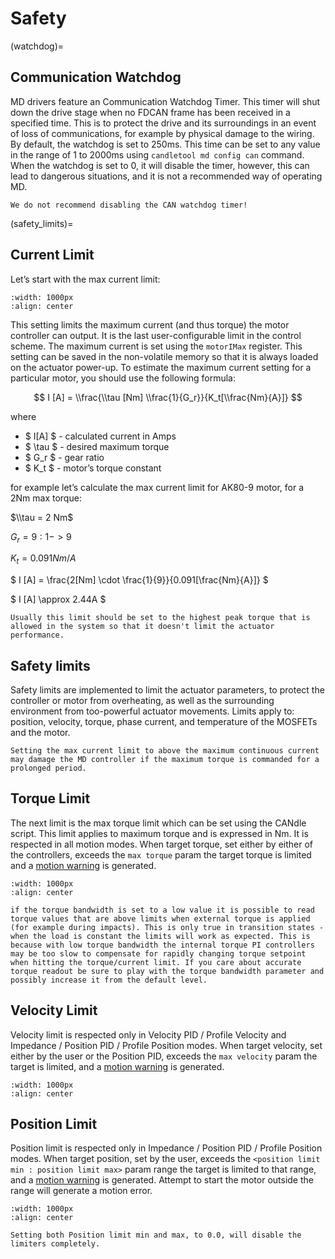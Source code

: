 # Safety

(watchdog)=

## Communication Watchdog

MD drivers feature an Communication Watchdog Timer. This timer will shut down the drive stage when
no FDCAN frame has been received in a specified time. This is to protect the drive and its
surroundings in an event of loss of communications, for example by physical damage to the wiring. By
default, the watchdog is set to 250ms. This time can be set to any value in the range of 1 to 2000ms
using `candletool md config can` command. When the watchdog is set to 0, it will disable the timer,
however, this can lead to dangerous situations, and it is not a recommended way of operating MD.

```{warning}
We do not recommend disabling the CAN watchdog timer!
```

(safety_limits)=

## Current Limit

Let’s start with the max current limit:

```{figure} ./images/current_limit.png
:width: 1000px
:align: center
```

This setting limits the maximum current (and thus torque) the motor controller can output. It is the
last user-configurable limit in the control scheme. The maximum current is set using the `motorIMax`
register. This setting can be saved in the non-volatile memory so that it is always loaded on the
actuator power-up. To estimate the maximum current setting for a particular motor, you should use
the following formula:

$$ I [A] = \\frac{\\tau [Nm] \\frac{1}{G_r}}{K_t[\\frac{Nm}{A}]} $$

where

- $ I[A] $ - calculated current in Amps
- $ \\tau $ - desired maximum torque
- $ G_r $ - gear ratio
- $ K_t $ - motor’s torque constant

for example let’s calculate the max current limit for AK80-9 motor, for a 2Nm max torque:

$\\tau = 2 Nm$

$G_r = 9:1 -> 9$

$K_t = 0.091 Nm/A$

$ I [A] = \\frac{2[Nm] \\cdot \\frac{1}{9}}{0.091[\\frac{Nm}{A}]} $

$ I [A] \\approx 2.44A $

```{note}
Usually this limit should be set to the highest peak torque that is allowed in the system so that it doesn't limit the actuator performance.
```

## Safety limits

Safety limits are implemented to limit the actuator parameters, to protect the controller or motor
from overheating, as well as the surrounding environment from too-powerful actuator movements.
Limits apply to: position, velocity, torque, phase current, and temperature of the MOSFETs and the
motor.

```{warning}
Setting the max current limit to above the maximum continuous current may damage the MD controller if the maximum torque is commanded for a prolonged period.
```

## Torque Limit

The next limit is the max torque limit which can be set using the CANdle script. This limit applies
to maximum torque and is expressed in Nm. It is respected in all motion modes. When target torque,
set either by either of the controllers, exceeds the `max torque` param the target torque is limited
and a [motion warning](motion_status) is generated.

```{figure} ./images/torque_limit.png
:width: 1000px
:align: center
```

```{note}
if the torque bandwidth is set to a low value it is possible to read torque values that are above limits when external torque is applied (for example during impacts). This is only true in transition states - when the load is constant the limits will work as expected. This is because with low torque bandwidth the internal torque PI controllers may be too slow to compensate for rapidly changing torque setpoint when hitting the torque/current limit. If you care about accurate torque readout be sure to play with the torque bandwidth parameter and possibly increase it from the default level.
```

## Velocity Limit

Velocity limit is respected only in Velocity PID / Profile Velocity and Impedance / Position PID /
Profile Position modes. When target velocity, set either by the user or the Position PID, exceeds
the `max velocity` param the target is limited, and a [motion warning](motion_status) is generated.

```{figure} ./images/velocity_limit.png
:width: 1000px
:align: center
```

## Position Limit

Position limit is respected only in Impedance / Position PID / Profile Position modes. When target
position, set by the user, exceeds the `<position limit min : position limit max>` param range the
target is limited to that range, and a [motion warning](motion_status) is generated. Attempt to
start the motor outside the range will generate a motion error.

```{figure} ./images/position_limit.png
:width: 1000px
:align: center
```

```{note}
Setting both Position limit min and max, to 0.0, will disable the limiters completely.
```
